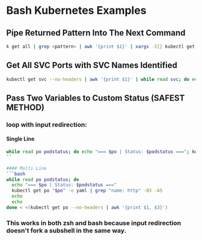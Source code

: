 # Bash Kubernetes Examples

## Pipe Returned Pattern Into The Next Command

```bash
k get all | grep <pattern> | awk '{print $1}' | xargs -I{} kubectl get {}
```


## Get All SVC Ports with SVC Names Identified

```bash
kubectl get svc --no-headers | awk '{print $1}' | while read svc; do echo "=== $svc ==="; kubectl get svc "$svc" -o yaml | grep port: -A 8 -B 2; echo; done
```

## Pass Two Variables to Custom Status (SAFEST METHOD)
### loop with input redirection:

#### Single Line
```bash
while read po podstatus; do echo "=== $po | Status: $podstatus ==="; kubectl get po "$po" -o yaml | grep "name: http" -B3 -A5; echo; echo; done < <(kubectl get po --no-headers | awk '{print $1, $3}')
``

#### Multi Line
```bash
while read po podstatus; do
  echo "=== $po | Status: $podstatus ==="
  kubectl get po "$po" -o yaml | grep "name: http" -B3 -A5
  echo
  echo
done < <(kubectl get po --no-headers | awk '{print $1, $3}')
```

### This works in both zsh and bash because input redirection doesn't fork a subshell in the same way.

